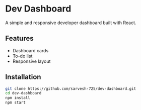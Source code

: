 # Dev Dashboard

A simple and responsive developer dashboard built with React.

## Features

- Dashboard cards
- To-do list
- Responsive layout

## Installation

```bash
git clone https://github.com/sarvesh-725/dev-dashboard.git
cd dev-dashboard
npm install
npm start
